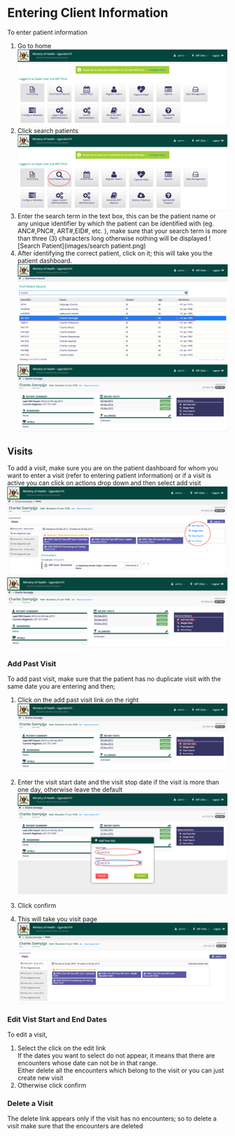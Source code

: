 # Entering Client Information
To enter patient information
1. Go to home
![Home](images/home_screen.png)
2. Click search patients
![Find Patient Screen](images/home_screen_find_patient_marked.png)
3. Enter the search term in the text box, this can be the patient name or any unique identifier by which the patient can be identified with (eg. ANC#,PNC#, ART#,EID#, etc. ), make sure that your search term is more than three (3) characters long otherwise nothing will be displayed
![Search Patient](images/search patient.png)
4. After identifying the correct patient, click on it; this will take you the patient dashboard.
![Found Patient](images/found_patient.png)
![Patient Dashboard](images/patient_dashboard.png)

## Visits
To add a visit, make sure you are on the patient dashboard for whom you want to enter a visit (refer to entering patient information) or if a visit is active you can click on actions drop down and then select add visit
![Add visit when another visit is active](images/new_visit_when_another_visit_is_active.png)
![Add visit when in patient dashboard](images/add_past_visit.png)

### Add Past Visit
To add past visit, make sure that the patient has no duplicate visit with the same date you are entering and then;
1. Click on the add past visit link on the right
![Found Patient](images/add_past_visit.png)

2. Enter the visit start date and the visit stop date if the visit is more than one day, otherwise leave the default
![Found Patient](images/enter_start_and_end_date_for_new_past_visit.png)
3. Click confirm
4. This will take you visit page
![Found Patient](images/screen_after_adding_new_visit.png)


### Edit Vist Start and End Dates
To edit a visit,
1. Select the
click on the edit link  
If the dates you want to select do not appear, it means that there are encounters whose date can not be in that range.  
Either delete all the encounters which belong to the visit or you can just create new visit
2. Otherwise click confirm

### Delete a Visit
The delete link appears only if the visit has no encounters; so to delete a visit make sure that the encounters are deleted
